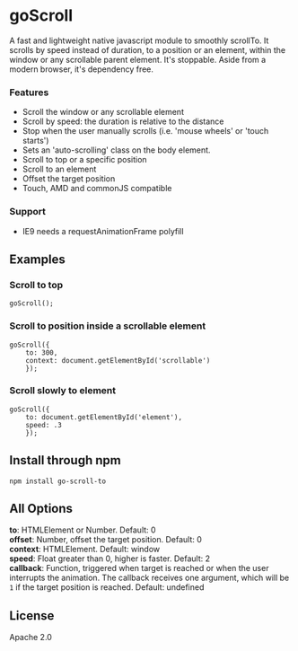 # goScroll
A fast and lightweight native javascript module to smoothly scrollTo. It scrolls by speed instead of duration, to a position or an element, within the window or any scrollable parent element. It's stoppable. Aside from a modern browser, it's dependency free.

### Features

- Scroll the window or any scrollable element
- Scroll by speed: the duration is relative to the distance
- Stop when the user manually scrolls (i.e. 'mouse wheels' or 'touch starts')
- Sets an 'auto-scrolling' class on the body element.
- Scroll to top or a specific position
- Scroll to an element
- Offset the target position
- Touch, AMD and commonJS compatible

### Support
- IE9 needs a requestAnimationFrame polyfill

## Examples
### Scroll to top
```
goScroll();
```

### Scroll to position inside a scrollable element
```
goScroll({
    to: 300,
    context: document.getElementById('scrollable')
    });
```

### Scroll slowly to element
```
goScroll({
    to: document.getElementById('element'),
    speed: .3
    });
```

## Install through npm
```
npm install go-scroll-to
```

## All Options

**to**: HTMLElement or Number. Default: 0  
**offset**: Number, offset the target position. Default: 0  
**context**: HTMLElement. Default: window  
**speed**: Float greater than 0, higher is faster. Default: 2  
**callback**: Function, triggered when target is reached or when the user interrupts the animation. The callback receives one argument, which will be `1` if the target position is reached. Default: undefined

## License
Apache 2.0
